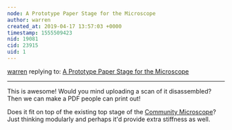 ```yaml
---
node: A Prototype Paper Stage for the Microscope
author: warren
created_at: 2019-04-17 13:57:03 +0000
timestamp: 1555509423
nid: 19081
cid: 23915
uid: 1
---
```




[warren](../profile/warren) replying to: [A Prototype Paper Stage for the Microscope](../notes/mimiss/04-16-2019/a-prototype-paper-stage-for-the-microscope)

----
 This is awesome! Would you mind uploading a scan of it disassembled? Then we can make a PDF people can print out!

Does it fit on top of the existing top stage of the [Community Microscope](/micro)? Just thinking modularly and perhaps it'd provide extra stiffness as well. 